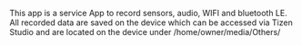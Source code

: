 This app is a service App to record sensors, audio, WIFI and bluetooth LE.
All recorded data are saved on the device which can be accessed via Tizen Studio and are located on the device under /home/owner/media/Others/